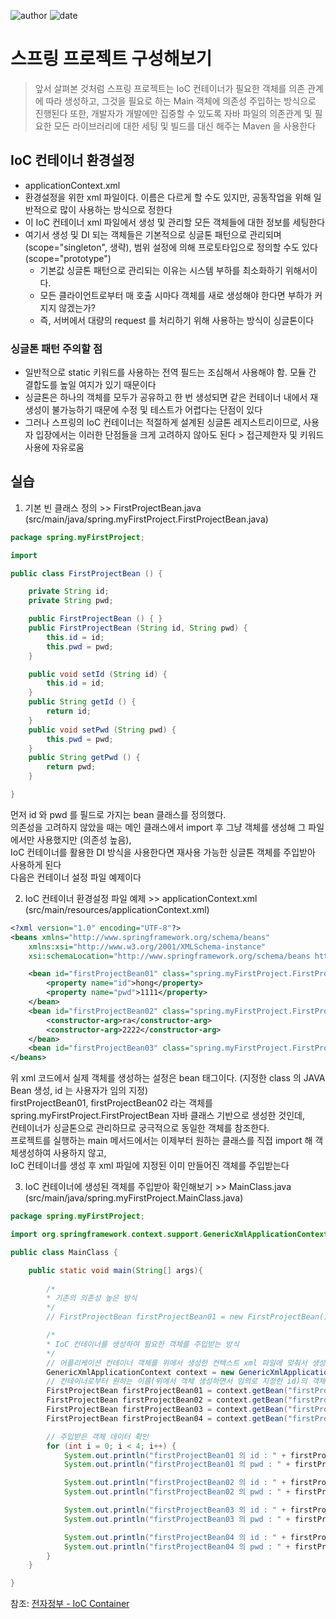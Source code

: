 ﻿
![author](https://img.shields.io/badge/author-daesungRa-lightgray.svg?style=flat-square)
![date](https://img.shields.io/badge/date-190110-lightgray.svg?style=flat-square)

# 스프링 프로젝트 구성해보기

> 앞서 살펴본 것처럼 스프링 프로젝트는 IoC 컨테이너가 필요한 객체를 의존 관계에 따라 생성하고, 그것을 필요로 하는 Main 객체에 의존성 주입하는 방식으로 진행된다
또한, 개발자가 개발에만 집중할 수 있도록 자바 파일의 의존관계 및 필요한 모든 라이브러리에 대한 세팅 및 빌드를 대신 해주는 Maven 을 사용한다

## IoC 컨테이너 환경설정

- applicationContext.xml
- 환경설정을 위한 xml 파일이다. 이름은 다르게 할 수도 있지만, 공동작업을 위해 일반적으로 많이 사용하는 방식으로 정한다
- 이 IoC 컨테이너 xml 파일에서 생성 및 관리할 모든 객체들에 대한 정보를 세팅한다
- 여기서 생성 및 DI 되는 객체들은 기본적으로 싱글톤 패턴으로 관리되며 (scope="singleton", 생략), 범위 설정에 의해 프로토타입으로 정의할 수도 있다 (scope="prototype")
	- 기본값 싱글톤 패턴으로 관리되는 이유는 시스템 부하를 최소화하기 위해서이다.
	- 모든 클라이언트로부터 매 호출 시마다 객체를 새로 생성해야 한다면 부하가 커지지 않겠는가?
	- 즉, 서버에서 대량의 request 를 처리하기 위해 사용하는 방식이 싱글톤이다

### 싱글톤 패턴 주의할 점

- 일반적으로 static 키워드를 사용하는 전역 필드는 조심해서 사용해야 함. 모듈 간 결합도를 높일 여지가 있기 때문이다
- 싱글톤은 하나의 객체를 모두가 공유하고 한 번 생성되면 같은 컨테이너 내에서 재생성이 불가능하기 때문에 수정 및 테스트가 어렵다는 단점이 있다
- 그러나 스프링의 IoC 컨테이너는 적절하게 설계된 싱글톤 레지스트리이므로, 사용자 입장에서는 이러한 단점들을 크게 고려하지 않아도 된다 > 접근제한자 및 키워드 사용에 자유로움

## 실습

1. 기본 빈 클래스 정의 >> FirstProjectBean.java (src/main/java/spring.myFirstProject.FirstProjectBean.java)

```JAVA
package spring.myFirstProject;

import

public class FirstProjectBean () {

	private String id;
	private String pwd;

	public FirstProjectBean () { }
	public FirstProjectBean (String id, String pwd) {
		this.id = id;
		this.pwd = pwd;
	}

	public void setId (String id) {
		this.id = id;
	}
	public String getId () {
		return id;
	}
	public void setPwd (String pwd) {
		this.pwd = pwd;
	}
	public String getPwd () {
		return pwd;
	}

}
```

먼저 id 와 pwd 를 필드로 가지는 bean 클래스를 정의했다.<br/>
의존성을 고려하지 않았을 때는 메인 클래스에서 import 후 그냥 객체를 생성해 그 파일에서만 사용했지만 (의존성 높음),<br/>
IoC 컨테이너를 활용한 DI 방식을 사용한다면 재사용 가능한 싱글톤 객체를 주입받아 사용하게 된다<br/>
다음은 컨테이너 설정 파일 예제이다

2. IoC 컨테이너 환경설정 파일 예제 >> applicationContext.xml (src/main/resources/applicationContext.xml)

```XML
<?xml version="1.0" encoding="UTF-8"?>
<beans xmlns="http://www.springframework.org/schema/beans"
	xmlns:xsi="http://www.w3.org/2001/XMLSchema-instance"
	xsi:schemaLocation="http://www.springframework.org/schema/beans http://www.springframework.org/schema/beans/spring-beans.xsd">

	<bean id="firstProjectBean01" class="spring.myFirstProject.FirstProjectBean">
		<property name="id">hong</property>
		<property name="pwd">1111</property>
	</bean>
	<bean id="firstProjectBean02" class="spring.myFirstProject.FirstProjectBean">
		<constructor-arg>ra</constructor-arg>
		<constructor-arg>2222</constructor-arg>
	</bean>
	<bean id="firstProjectBean03" class="spring.myFirstProject.FirstProjectBean"/>
</beans>
```

위 xml 코드에서 실제 객체를 생성하는 설정은 bean 태그이다. (지정한 class 의 JAVA Bean 생성, id 는 사용자가 임의 지정)<br/>
firstProjectBean01, firstProjectBean02 라는 객체를 spring.myFirstProject.FirstProjectBean 자바 클래스 기반으로 생성한 것인데,<br/>
컨테이너가 싱글톤으로 관리하므로 궁극적으로 동일한 객체를 참조한다.<br/>
프로젝트를 실행하는 main 메서드에서는 이제부터 원하는 클래스를 직접 import 해 객체생성하여 사용하지 않고,<br/>
IoC 컨테이너를 생성 후 xml 파일에 지정된 이미 만들어진 객체를 주입받는다<br/>

3. IoC 컨테이너에 생성된 객체를 주입받아 확인해보기 >> MainClass.java (src/main/java/spring.myFirstProject.MainClass.java)

```JAVA
package spring.myFirstProject;

import org.springframework.context.support.GenericXmlApplicationContext;

public class MainClass {

	public static void main(String[] args){
 
		/*
		* 기존의 의존성 높은 방식
		*/
		// FirstProjectBean firstProjectBean01 = new FirstProjectBean();

		/*
		* IoC 컨테이너를 생성하여 필요한 객체를 주입받는 방식
		*/
		// 어플리케이션 컨테이너 객체를 위에서 생성한 컨텍스트 xml 파일에 맞춰서 생성 (이 xml 파일은 내가 설정한 개수만큼 콤마 이후로 추가할 수 있음)
		GenericXmlApplicationContext context = new GenericXmlApplicationContext("classpath:applicationContext.xml");
		// 컨테이너로부터 원하는 이름(위에서 객체 생성하면서 임의로 지정한 id)의 객체를 주입받는다
		FirstProjectBean firstProjectBean01 = context.getBean("firstProjectBean01", FirstProjectBean.class);
		FirstProjectBean firstProjectBean02 = context.getBean("firstProjectBean01", FirstProjectBean.class);
		FirstProjectBean firstProjectBean03 = context.getBean("firstProjectBean02", FirstProjectBean.class);
		FirstProjectBean firstProjectBean04 = context.getBean("firstProjectBean03", FirstProjectBean.class);

		// 주입받은 객체 데이터 확인
		for (int i = 0; i < 4; i++) {
			System.out.println("firstProjectBean01 의 id : " + firstProjectBean01.getId());
			System.out.println("firstProjectBean01 의 pwd : " + firstProjectBean01.getPwd());

			System.out.println("firstProjectBean02 의 id : " + firstProjectBean02.getId());
			System.out.println("firstProjectBean02 의 pwd : " + firstProjectBean02.getPwd());

			System.out.println("firstProjectBean03 의 id : " + firstProjectBean03.getId());
			System.out.println("firstProjectBean03 의 pwd : " + firstProjectBean03.getPwd());

			System.out.println("firstProjectBean04 의 id : " + firstProjectBean04.getId());
			System.out.println("firstProjectBean04 의 pwd : " + firstProjectBean04.getPwd());
		}
	}

}
```


참조: [전자정부 - IoC Container](http://www.egovframe.go.kr/wiki/doku.php?id=egovframework:rte2:fdl:ioc_container)







